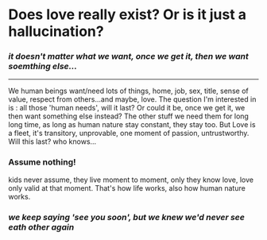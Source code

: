 # Does love really exist? Or is it just a hallucination?
### *it doesn't matter what we want, once we get it, then we want soemthing else...*
---------------------------------------------------------------------------------------------------------------------
We human beings want/need lots of things, home, job, sex, title, sense of value, respect from others...and maybe, love.
The question I'm interested in is : all those 'human needs', will it last? Or could it be, once we get it, we then want something else instead?
The other stuff we need them for long long time, as long as human nature stay constant, they stay too. But Love is a fleet, it's transitory, unprovable, one moment of passion, untrustworthy.
Will this last? who knows...

### Assume nothing!
kids never assume, they live moment to moment, only they know love, love only valid at that moment. That's how life works, also how human nature works.

### *we keep saying 'see you soon', but we knew we'd never see eath other again*
